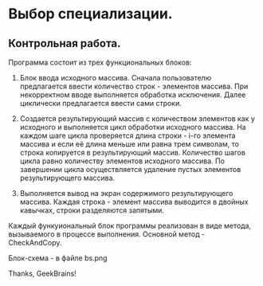 # Выбор специализации.
## Контрольная работа.

Программа состоит из трех функциональных блоков:

1. Блок ввода исходного массива. Сначала пользователю предлагается ввести количество строк - элементов массива. При некорректном вводе выполняется обработка исключения. Далее циклически предлагается ввести сами строки.

2. Создается результирующий массив с количеством элементов как у исходного и выполняется цикл обработки исходного массива. На каждом шаге цикла проверяется длина строки - i-го элемента массива и если её длина  меньше или равна трем символам, то строка копируется в результирующий массив. Количество шагов цикла равно количеству элементов исходного массива. По завершении цикла осуществляется удаление пустых элементов результирующего массива.

3. Выполняется вывод на экран содержимого результирующего массива. Каждая строка - элемент массива выводится в двойных кавычках, строки разделяются запятыми.

Каждый функуиональный блок программы реализован в виде метода, вызываемого в процессе выполнения.
Основной метод - CheckAndCopy. 

Блок-схема - в файле bs.png

Thanks, GeekBrains!